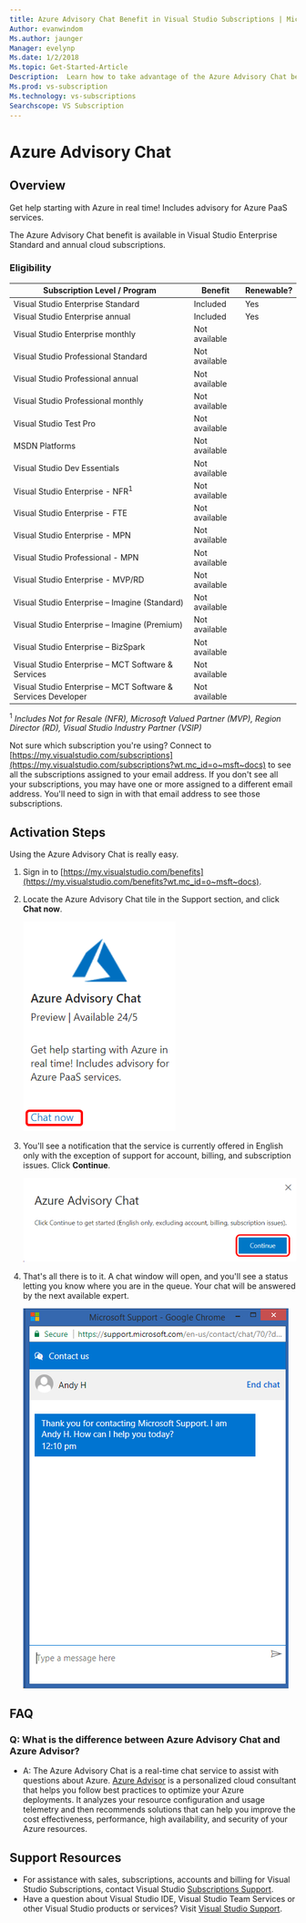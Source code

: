 ```yaml
---
title: Azure Advisory Chat Benefit in Visual Studio Subscriptions | Microsoft Docs 
Author: evanwindom
Ms.author: jaunger
Manager: evelynp
Ms.date: 1/2/2018
Ms.topic: Get-Started-Article
Description:  Learn how to take advantage of the Azure Advisory Chat benefit included in Visual Studio subscriptions.
Ms.prod: vs-subscription
Ms.technology: vs-subscriptions
Searchscope: VS Subscription
---
```


# Azure Advisory Chat

## Overview 
Get help starting with Azure in real time! Includes advisory for Azure PaaS services.

The Azure Advisory Chat benefit is available in Visual Studio Enterprise Standard and annual cloud subscriptions.  

### Eligibility
| Subscription Level / Program                                 | Benefit               | Renewable?                                                         |
|--------------------------------------------------------------|-----------------------|--------------------------------------------------------------------|
| Visual Studio Enterprise Standard                            | Included              | Yes                                                                |
| Visual Studio Enterprise annual                              | Included              | Yes                                                                |
| Visual Studio Enterprise monthly                             | Not available         |                                                                    |
| Visual Studio Professional Standard                          | Not available         |                                                                    |
| Visual Studio Professional annual                            | Not available         |                                                                    | 
| Visual Studio Professional monthly                           | Not available         |                                                                    |
| Visual Studio Test Pro                                       | Not available         |                                                                    |
| MSDN Platforms                                               | Not available         |                                                                    |
| Visual Studio Dev Essentials                                 | Not available         |                                                                    |
| Visual Studio Enterprise - NFR<sup>1</sup>                                 | Not available         |                                                                    |
| Visual Studio Enterprise - FTE                               | Not available         |                                                                    |
| Visual Studio Enterprise - MPN                               | Not available         |                                                                    |
| Visual Studio Professional - MPN                             | Not available         |                                                                    |
| Visual Studio Enterprise - MVP/RD                            | Not available         |                                                                    |
| Visual Studio Enterprise – Imagine (Standard)                | Not available         |                                                                    |
| Visual Studio Enterprise – Imagine (Premium)                 | Not available         |                                                                    |
| Visual Studio Enterprise – BizSpark                          | Not available         |                                                                    |
| Visual Studio Enterprise – MCT Software & Services           | Not available         |                                                                    |
| Visual Studio Enterprise – MCT Software & Services Developer | Not available         |                                                                    |
<sup>1</sup>  *Includes Not for Resale (NFR), Microsoft Valued Partner (MVP), Region Director (RD), Visual Studio Industry Partner (VSIP)*  

Not sure which subscription you're using?  Connect to [https://my.visualstudio.com/subscriptions](https://my.visualstudio.com/subscriptions?wt.mc_id=o~msft~docs) to see all the subscriptions assigned to your email address. If you don't see all your subscriptions, you may have one or more assigned to a different email address.  You'll need to sign in with that email address to see those subscriptions. 

## Activation Steps

Using the Azure Advisory Chat is really easy.
1. Sign in to [https://my.visualstudio.com/benefits](https://my.visualstudio.com/benefits?wt.mc_id=o~msft~docs).
2. Locate the Azure Advisory Chat tile in the Support section, and click **Chat now**.

    ![Azure Advisory Chat Tile](_img/vs-azure-advisory/vs-azure-advisory-tile.png)

3. You'll see a notification that the service is currently offered in English only with the exception of support for account, billing, and subscription issues.  Click **Continue**.

    ![Azure Advisory Chat Disclaimer](_img/vs-azure-advisory/vs-azure-advisory-disclaimer.png)

4. That's all there is to it.  A chat window will open, and you'll see a status letting you know where you are in the queue.  Your chat will be answered by the next available expert. 

    ![Azure Advisory Chat](_img/vs-azure-advisory/vs-azure-advisory-chat.png)

## FAQ
### Q:  What is the difference between Azure Advisory Chat and Azure Advisor?
-  A:  The Azure Advisory Chat is a real-time chat service to assist with questions about Azure. [Azure Advisor](/azure/advisor/advisor-overview) is a personalized cloud consultant that helps you follow best practices to optimize your Azure deployments. It analyzes your resource configuration and usage telemetry and then recommends solutions that can help you improve the cost effectiveness, performance, high availability, and security of your Azure resources.

## Support Resources
-  For assistance with sales, subscriptions, accounts and billing for Visual Studio Subscriptions, contact Visual Studio [Subscriptions Support](https://www.visualstudio.com/subscriptions/support/).
-  Have a question about Visual Studio IDE, Visual Studio Team Services or other Visual Studio products or services?  Visit [Visual Studio Support](https://www.visualstudio.com/support/). 